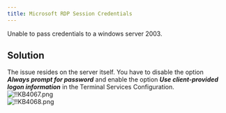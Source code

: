```yaml
---
title: Microsoft RDP Session Credentials
---
```

Unable to pass credentials to a windows server 2003.

## Solution

The issue resides on the server itself. You have to disable the option ***Always prompt for password*** and enable the option ***Use client-provided logon information*** in the Terminal Services Configuration.  
![!!KB4067.png](https://webdevolutions.azureedge.net/docs/en/kb/KB4067.png)  
![!!KB4068.png](https://webdevolutions.azureedge.net/docs/en/kb/KB4068.png)
